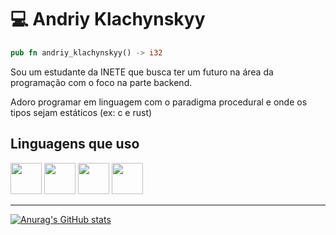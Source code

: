 # 💻 Andriy Klachynskyy

```rs
pub fn andriy_klachynskyy() -> i32
```

Sou um estudante da INETE que busca ter um futuro na área da programação com o foco na parte backend.

Adoro programar em linguagem com o paradigma procedural e onde os tipos sejam estáticos (ex: c e rust)

## Linguagens que uso

<div>
    <img src="[https://cdn.jsdelivr.net/gh/devicons/devicon@latest/icons/rust/rust-original.svg](https://en.wikipedia.org/wiki/Rust_%28programming_language%29#/media/File:Rust_programming_language_black_logo.svg](https://upload.wikimedia.org/wikipedia/commons/thumb/d/d5/Rust_programming_language_black_logo.svg/121px-Rust_programming_language_black_logo.svg.png)" width="50px" />
    <img src="https://cdn.jsdelivr.net/gh/devicons/devicon@latest/icons/c/c-original.svg"  width="50px" />
    <img src="https://cdn.jsdelivr.net/gh/devicons/devicon@latest/icons/csharp/csharp-original.svg" width="50px" />
    <img src="https://cdn.jsdelivr.net/gh/devicons/devicon@latest/icons/typescript/typescript-original.svg" width="50px" />          
</div>

-----------------------------------------------------------------------------

[![Anurag's GitHub stats](https://github-readme-stats.vercel.app/api?username=AndriyKlachynskyy&show_icons=true&theme=dark)](https://github.com/anuraghazra/github-readme-stats)
